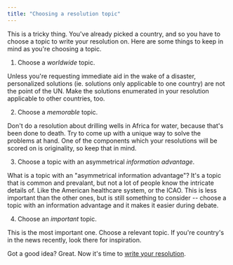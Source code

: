 ```yaml
---
title: "Choosing a resolution topic"
---
```


This is a tricky thing.
You've already picked a country, and so you have to choose a topic to write your resolution on.
Here are some things to keep in mind as you're choosing a topic.

1. Choose a *worldwide* topic.

Unless you're requesting immediate aid in the wake of a disaster, personalized solutions (ie. solutions only applicable to one country) are not the point of the UN.
Make the solutions enumerated in your resolution applicable to other countries, too.

2. Choose a *memorable* topic.

Don't do a resolution about drilling wells in Africa for water, because that's been done to death.
Try to come up with a unique way to solve the problems at hand.
One of the components which your resolutions will be scored on is originality, so keep that in mind.

3. Choose a topic with an asymmetrical *information advantage*.

What is a topic with an "asymmetrical information advantage"?
It's a topic that is common and prevalant, but not a lot of people know the intricate details of.
Like the American healthcare system, or the ICAO.
This is less important than the other ones, but is still something to consider -- choose a topic with an information advantage and it makes it easier during debate.

4. Choose an *important* topic.

This is the most important one.
Choose a relevant topic.
If you're country's in the news recently, look there for inspiration.

Got a good idea? Great. Now it's time to [write your resolution](./writing-resolution.md).